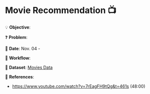 # Movie Recommendation 📺

💡
**Objective**:

❓
**Problem**:

📅
**Date**: Nov. 04 - 

📝
**Workflow**:

🔢
**Dataset**: [Movies Data](https://github.com/e-paj/Machine-Learning-Projects/tree/main/CASE%206:%20Movie%20Recommendation/DATA)

📜
**References**:
- https://www.youtube.com/watch?v=7rEagFH9tQg&t=461s (48:00)

